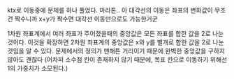 ktx로 이동중에 문제를 하나 풀었다. 마라톤..
아 대각선의 이동은 좌표의 변화값이 무조건 짝수니까 x+y가 짝수면 대각선 이동만으로도 가능한거군

1차원 좌표계에서 여러 좌표가 주어졌을때의 중앙값은 모든 좌표를 합한 값을 2로 나눈 것이다.
이것을 확장하면 2차원 좌표계의 중앙값은 x와 y를 별개로 합한 값을 2로 나눈 것임을 알 수 있다.
문제에서의 정의가 맨해튼 거리이기 때문에 완벽한 중앙값을 구하지 않아도 괜찮다 (어차피 소수점 칸이 존재하지 않기 때문에, 목표 칸으로 이동하기 위해선 1의 가중치가 소모된다.)